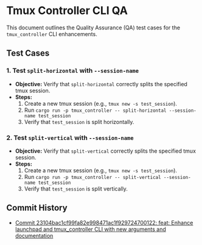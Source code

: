 # Tmux Controller CLI QA

This document outlines the Quality Assurance (QA) test cases for the `tmux_controller` CLI enhancements.

## Test Cases

### 1. Test `split-horizontal` with `--session-name`

*   **Objective:** Verify that `split-horizontal` correctly splits the specified tmux session.
*   **Steps:**
    1.  Create a new tmux session (e.g., `tmux new -s test_session`).
    2.  Run `cargo run -p tmux_controller -- split-horizontal --session-name test_session`
    3.  Verify that `test_session` is split horizontally.

### 2. Test `split-vertical` with `--session-name`

*   **Objective:** Verify that `split-vertical` correctly splits the specified tmux session.
*   **Steps:**
    1.  Create a new tmux session (e.g., `tmux new -s test_session`).
    2.  Run `cargo run -p tmux_controller -- split-vertical --session-name test_session`
    3.  Verify that `test_session` is split vertically.

## Commit History

- [Commit 23104bac1cf99fa82e998471ac1f929724700122: feat: Enhance launchpad and tmux_controller CLI with new arguments and documentation](docs/commits/23104bac1cf99fa82e998471ac1f929724700122_feat_Enhance_launchpad_and_tmux_controller_CLI_with_new_arguments_and_documentation.md)